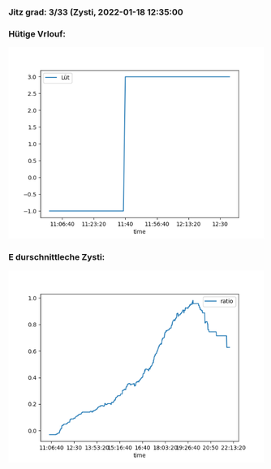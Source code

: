 ### Jitz grad: 3/33 (Zysti, 2022-01-18 12:35:00

### Hütige Vrlouf:
![Graph](Today.png)

### E durschnittleche Zysti:
![Graph](Zysti.png)